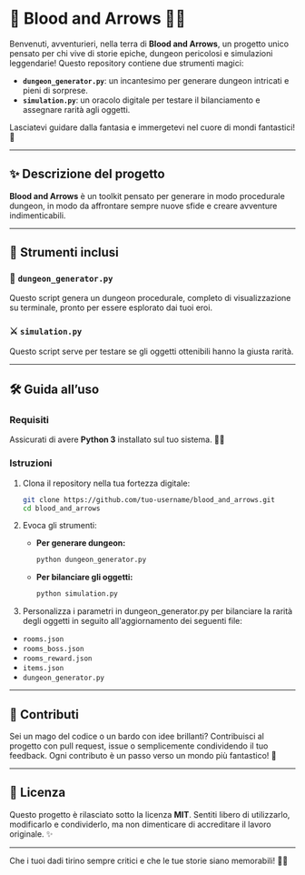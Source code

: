 # 🐉 **Blood and Arrows** 🧙‍♂️

Benvenuti, avventurieri, nella terra di **Blood and Arrows**, un progetto unico pensato per chi vive di storie epiche, dungeon pericolosi e simulazioni leggendarie! Questo repository contiene due strumenti magici:

- **`dungeon_generator.py`**: un incantesimo per generare dungeon intricati e pieni di sorprese.
- **`simulation.py`**: un oracolo digitale per testare il bilanciamento e assegnare rarità agli oggetti.

Lasciatevi guidare dalla fantasia e immergetevi nel cuore di mondi fantastici! 🌌

---

## ✨ **Descrizione del progetto**

**Blood and Arrows** è un toolkit pensato per generare in modo procedurale dungeon, in modo da affrontare sempre nuove sfide e creare avventure indimenticabili.

---

## 📜 **Strumenti inclusi**

### 🏰 `dungeon_generator.py`

Questo script genera un dungeon procedurale, completo di visualizzazione su terminale, pronto per essere esplorato dai tuoi eroi.

### ⚔️ `simulation.py`

Questo script serve per testare se gli oggetti ottenibili hanno la giusta rarità.

---

## 🛠️ **Guida all’uso**

### Requisiti

Assicurati di avere **Python 3** installato sul tuo sistema. 🧙‍♀️

### Istruzioni

1. Clona il repository nella tua fortezza digitale:
   ```bash
   git clone https://github.com/tuo-username/blood_and_arrows.git
   cd blood_and_arrows
   ```

2. Evoca gli strumenti:
   - **Per generare dungeon:**
     ```bash
     python dungeon_generator.py
     ```
   - **Per bilanciare gli oggetti:**
     ```bash
     python simulation.py
     ```

3. Personalizza i parametri in dungeon_generator.py per bilanciare la rarità degli oggetti in seguito all'aggiornamento dei seguenti file:
- `rooms.json`
- `rooms_boss.json`
- `rooms_reward.json`
- `items.json`
- `dungeon_generator.py`

---

## 🌌 **Contributi**

Sei un mago del codice o un bardo con idee brillanti? Contribuisci al progetto con pull request, issue o semplicemente condividendo il tuo feedback. Ogni contributo è un passo verso un mondo più fantastico! 🌟

---

## 📜 **Licenza**

Questo progetto è rilasciato sotto la licenza **MIT**. Sentiti libero di utilizzarlo, modificarlo e condividerlo, ma non dimenticare di accreditare il lavoro originale. ✨

---

Che i tuoi dadi tirino sempre critici e che le tue storie siano memorabili! 🏰✨
